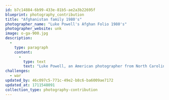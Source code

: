 ```yaml
---
id: b7c14884-6b99-433e-81b5-ae2a3b22695f
blueprint: photography_contribution
title: "Afghanistan family 1980's"
photographer_name: "Luke Powell's Afghan Folio 1980's"
photographer_website: unk
image: o-ga-900.jpg
description:
  -
    type: paragraph
    content:
      -
        type: text
        text: "Luke Powell, an American photographer from North Carolina, spent six years photographing in the Fertile Cresent, from the late 1970's to the early 1980's. He was one of the few image-makers who made his own dye-transfer prints, which he exhibited widely across the planet. "
challenges:
  - war
updated_by: 46c097c5-771c-49e2-b8c6-ba6009ae7172
updated_at: 1711548091
collection_type: photography-contribution
---
```

